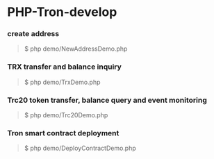 # PHP-Tron-develop


### create address

> $ php demo/NewAddressDemo.php


### TRX transfer and balance inquiry

> $ php demo/TrxDemo.php


### Trc20 token transfer, balance query and event monitoring

> $ php demo/Trc20Demo.php

### Tron smart contract deployment

> $ php demo/DeployContractDemo.php





```

